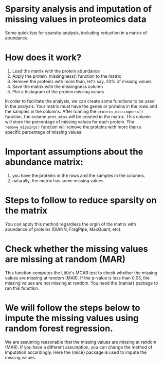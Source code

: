 # Sparsity analysis and imputation of missing values in proteomics data
Some quick tips for sparsity analysis, including reduction in a matrix of abundance

# How does it work?
1. Load the matrix with the protein abundance
2. Apply the protein_missingness() function to the matrix
3. Remove the proteins with more than, let's say, 20% of missing values
4. Save the matrix with the missingness column
5. Plot a histogram of the protein missing values

In order to facilitate the analysis, we can create some functions to be used in the analysis.
Your matrix must have the genes or proteins in the rows and the samples in the columns. After running the `protein_missingness()` function, the column `prot_miss` will be created in the matrix. This column will store the percentage of missing values for each protein. The `remove_missing()` function will remove the proteins with more than a specific percentage of missing values.

# Important assumptions about the abundance matrix: 
1. you have the proteins in the rows and the samples in the columns.
2. naturally, the matrix has some missing values.

# Steps to follow to reduce sparsity on the matrix
You can apply this method regardless the orgin of the matrix with abundance of proteins (DIANN, FragPipe, MaxQuant, etc).

# Check whether the missing values are missing at random (MAR)
This function computes the Little's MCAR test to check whether the missing values are missing at random (MAR).
If the p-value is less than 0.05, the missing values are not missing at random.
You need the {naniar} package to run this function.

# We will follow the steps below to impute the missing values using random forest regression.
We are assuming reasonable that the missing values are missing at random (MAR).
If you have a different assumption, you can change the method of imputation accordingly.
Here the {mice} package is used to impute the missing values.
